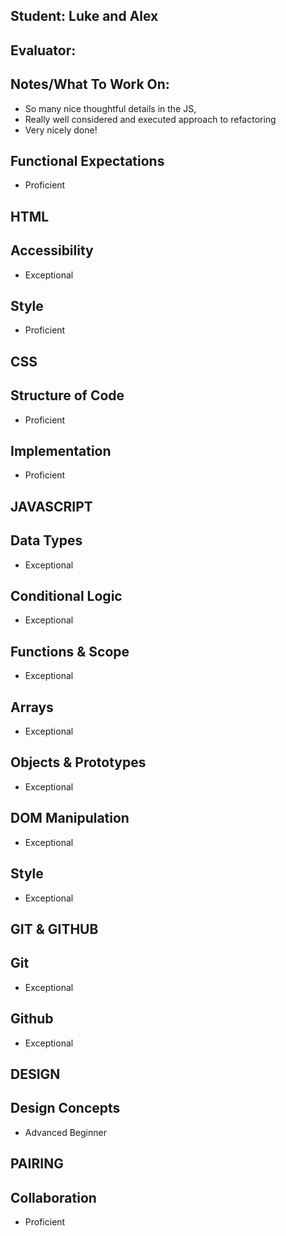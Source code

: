 ## Student: Luke and Alex
## Evaluator:
## Notes/What To Work On:

- So many nice thoughtful details in the JS,
- Really well considered and executed approach to refactoring
- Very nicely done!

## Functional Expectations
* Proficient

## HTML
## Accessibility
* Exceptional
## Style
* Proficient 
## CSS
## Structure of Code
* Proficient
## Implementation
* Proficient

## JAVASCRIPT
## Data Types
* Exceptional
## Conditional Logic
* Exceptional
## Functions & Scope
* Exceptional
## Arrays
* Exceptional
## Objects & Prototypes
* Exceptional
## DOM Manipulation
* Exceptional
## Style
* Exceptional

## GIT & GITHUB
## Git
* Exceptional
## Github
* Exceptional

## DESIGN
## Design Concepts
* Advanced Beginner

## PAIRING
## Collaboration
* Proficient
